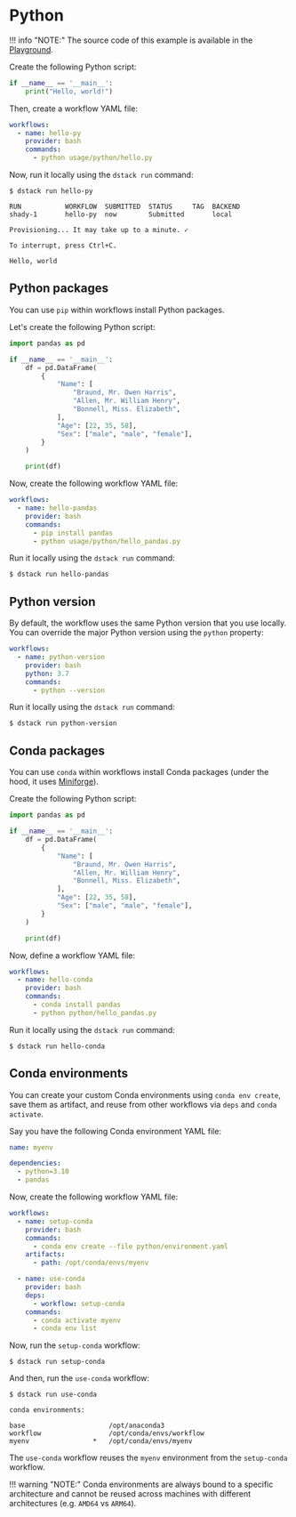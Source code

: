 # Python

!!! info "NOTE:"
    The source code of this example is available in the [Playground](../playground.md). 

Create the following Python script:

<div editor-title="usage/python/hello.py"> 

```python
if __name__ == '__main__':
    print("Hello, world!")
```

</div>

Then, create a workflow YAML file:

<div editor-title=".dstack/workflows/python.yaml">

```yaml
workflows:
  - name: hello-py
    provider: bash
    commands:
      - python usage/python/hello.py
```

</div>

Now, run it locally using the `dstack run` command:

<div class="termy">

```shell
$ dstack run hello-py

RUN           WORKFLOW  SUBMITTED  STATUS     TAG  BACKEND 
shady-1       hello-py  now        Submitted       local
 
Provisioning... It may take up to a minute. ✓

To interrupt, press Ctrl+C.

Hello, world
```

</div>

## Python packages

You can use `pip` within workflows install Python packages.

Let's create the following Python script:

<div editor-title="usage/python/hello_pandas.py"> 

```python
import pandas as pd

if __name__ == '__main__':
    df = pd.DataFrame(
        {
            "Name": [
                "Braund, Mr. Owen Harris",
                "Allen, Mr. William Henry",
                "Bonnell, Miss. Elizabeth",
            ],
            "Age": [22, 35, 58],
            "Sex": ["male", "male", "female"],
        }
    )

    print(df)

```

</div>

Now, create the following workflow YAML file:

<div editor-title=".dstack/workflows/python.yaml"> 

```yaml
workflows:
  - name: hello-pandas
    provider: bash
    commands:
      - pip install pandas
      - python usage/python/hello_pandas.py
```

</div>

Run it locally using the `dstack run` command:

<div class="termy">

```shell
$ dstack run hello-pandas
```

</div>

## Python version

By default, the workflow uses the same Python version that you use locally. 
You can override the major Python version using the `python` property:

<div editor-title=".dstack/workflows/python-version.yaml">

```yaml
workflows:
  - name: python-version
    provider: bash
    python: 3.7
    commands:
      - python --version
```

</div>

Run it locally using the `dstack run` command:

<div class="termy">

```shell
$ dstack run python-version
```

</div>

## Conda packages

You can use `conda` within workflows install Conda packages (under the hood, it uses [Miniforge](https://github.com/conda-forge/miniforge)).

Create the following Python script:

<div editor-title="usage/python/hello_pandas.py"> 

```python
import pandas as pd

if __name__ == '__main__':
    df = pd.DataFrame(
        {
            "Name": [
                "Braund, Mr. Owen Harris",
                "Allen, Mr. William Henry",
                "Bonnell, Miss. Elizabeth",
            ],
            "Age": [22, 35, 58],
            "Sex": ["male", "male", "female"],
        }
    )

    print(df)

```

</div>

Now, define a workflow YAML file:

<div editor-title=".dstack/workflows/conda.yaml"> 

```yaml
workflows:
  - name: hello-conda
    provider: bash
    commands:
      - conda install pandas
      - python python/hello_pandas.py
```

</div>

Run it locally using the `dstack run` command:

<div class="termy">

```shell
$ dstack run hello-conda
```

</div>

## Conda environments

You can create your custom Conda environments using `conda env create`, 
save them as artifact, and reuse from other workflows via `deps` and `conda activate`.

Say you have the following Conda environment YAML file:

<div editor-title="usage/python/hello.py"> 

```yaml
name: myenv

dependencies:
  - python=3.10
  - pandas
```

</div>

Now, create the following workflow YAML file:

<div editor-title=".dstack/workflows/conda.yaml">

```yaml
workflows:
  - name: setup-conda
    provider: bash
    commands:
      - conda env create --file python/environment.yaml
    artifacts:
      - path: /opt/conda/envs/myenv

  - name: use-conda
    provider: bash
    deps:
      - workflow: setup-conda
    commands:
      - conda activate myenv
      - conda env list

```

</div>

Now, run the `setup-conda` workflow:

<div class="termy">

```shell
$ dstack run setup-conda
```

</div>

And then, run the `use-conda` workflow:

<div class="termy">

```shell
$ dstack run use-conda

conda environments:

base                     /opt/anaconda3
workflow                 /opt/conda/envs/workflow
myenv                *   /opt/conda/envs/myenv
```

</div>

The `use-conda` workflow reuses the `myenv` environment from the `setup-conda` workflow.

!!! warning "NOTE:"
    Conda environments are always bound to a specific architecture and cannot be reused across machines 
    with different architectures (e.g. `AMD64` vs `ARM64`).